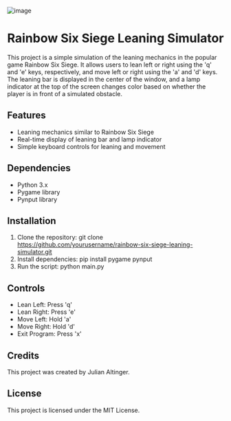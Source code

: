 ![image](https://github.com/JuliAlti/rsix_leansim/assets/166510892/04382b46-bd59-4446-a729-768261d3845b)


# Rainbow Six Siege Leaning Simulator

This project is a simple simulation of the leaning mechanics in the popular game Rainbow Six Siege. It allows users to lean left or right using the 'q' and 'e' keys, respectively, and move left or right using the 'a' and 'd' keys. The leaning bar is displayed in the center of the window, and a lamp indicator at the top of the screen changes color based on whether the player is in front of a simulated obstacle.

## Features

- Leaning mechanics similar to Rainbow Six Siege
- Real-time display of leaning bar and lamp indicator
- Simple keyboard controls for leaning and movement

## Dependencies

- Python 3.x
- Pygame library
- Pynput library

## Installation

1. Clone the repository: git clone https://github.com/yourusername/rainbow-six-siege-leaning-simulator.git
2. Install dependencies: pip install pygame pynput
3. Run the script: python main.py

## Controls

- Lean Left: Press 'q'
- Lean Right: Press 'e'
- Move Left: Hold 'a'
- Move Right: Hold 'd'
- Exit Program: Press 'x'

## Credits

This project was created by Julian Altinger.

## License

This project is licensed under the MIT License.

